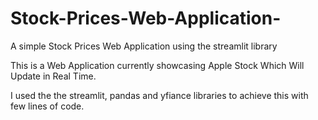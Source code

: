 # Stock-Prices-Web-Application-
A simple Stock Prices Web Application using the streamlit library

This is a Web Application currently showcasing Apple Stock Which Will Update in Real Time. 

I used the the streamlit, pandas and yfiance libraries to achieve this with few lines of code.

